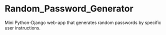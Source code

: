 # Random_Password_Generator
<p>Mini Python-Django web-app that generates random passwords by specific user instructions.</p>
